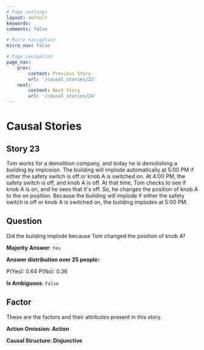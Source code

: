 ```yaml
---
# Page settings
layout: default
keywords:
comments: false

# Micro navigation
micro_nav: false

# Page navigation
page_nav:
    prev:
        content: Previous Story
        url: '/causal_stories/22'
    next:
        content: Next Story
        url: '/causal_stories/24'
---
```

# Causal Stories

## Story 23

<div class='text-hightlight'>
Tom works for a demolition company, and today he is demolishing a building by implosion. The building will implode automatically at 5:00 PM if either the safety switch is off or knob A is switched on. At 4:00 PM, the safety switch is off, and knob A is off. At that time, Tom checks to see if knob A is on, and he sees that it's off. So, he changes the position of knob A to the on position. Because the building will implode if either the safety switch is off or knob A is switched on, the building implodes at 5:00 PM.
</div>

## Question

<p>
<div class='text-hightlight'>Did the building implode because Tom changed the position of knob A?</div>
</p>

**Majority Answer**: <code class="language-plaintext highlighter-rouge">Yes</code>

**Answer distribution over 25 people:**

<div class="container">
<div class="row">
<div class="col-md-7">
    <div class="slider-container">
        <div class="slider">
            <div class="slider-value" id="sliderValue"></div>
        </div>
        <div class="slider-labels">
            <span id="yesLabel">P(Yes): 0.64</span>
            <span id="noLabel">P(No): 0.36</span>
        </div>
    </div>
</div>
</div>
</div>

**Is Ambiguous**:  <code class="language-plaintext highlighter-rouge">False</code> <!-- False -->

## Factor

These are the factors and their attributes present in this story.


<div class="callout callout--info">
    <p><strong>Action Omission: Action</strong></p>
</div>

<div class="callout callout--info">
    <p><strong>Causal Structure: Disjunctive</strong></p>
</div>
